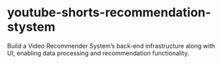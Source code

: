 # youtube-shorts-recommendation-stystem
Build a Video Recommender System’s back-end infrastructure along with UI, enabling data processing and recommendation functionality.
